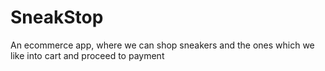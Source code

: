 # SneakStop
An ecommerce app, where we can shop sneakers and the ones which we like into cart and proceed to payment

